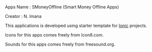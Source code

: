 Apps Name : SMoneyOffline (Smart Money Offline Apps)

Creator : N. Imana

This applications is developed using starter template for [Ionic](http://ionicframework.com/docs/) projects.

Icons for this apps comes freely from Icon8.com.

Sounds for this apps comes freely from freesound.org.

